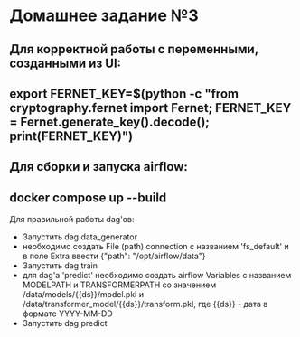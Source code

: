 # Домашнее задание №3
Для корректной работы с переменными, созданными из UI:
------------
export FERNET_KEY=$(python -c "from cryptography.fernet import Fernet; FERNET_KEY = Fernet.generate_key().decode(); print(FERNET_KEY)")
------------
Для сборки и запуска airflow:
------------
docker compose up --build
------------

Для правильной работы dag'ов:
- Запустить dag data_generator
- необходимо создать File (path) connection с названием 'fs_default' и в поле Extra ввести {"path": "/opt/airflow/data"}
- Запустить dag train
- для dag'а 'predict' необходимо создать airflow Variables с названием MODELPATH и TRANSFORMERPATH со значением /data/models/{{ds}}/model.pkl и /data/transformer_model/{{ds}}/transform.pkl, где {{ds}} - дата в формате YYYY-MM-DD
- Запустить dag predict